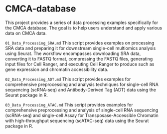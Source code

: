 # CMCA-database
This project provides a series of data processing examples specifically for the CMCA database. The goal is to help users understand and apply various data on CMCA data. 

`01_Data_Processing_SRA.md`
This script provides examples on processing SRA data and preparing it for downstream single-cell multiomics analysis using Seurat. The workflow encompasses downloading SRA data, converting it to FASTQ format, compressing the FASTQ files, generating input files for Cell Ranger, and executing Cell Ranger to produce such as gene expression and chromatin accessibility data.

`02_Data_Processing_ADT.md`
This script provides examples for comprehensive preprocessing and analysis techniques for single-cell RNA sequencing (scRNA-seq) and Antibody-Derived Tag (ADT) data using the Seurat package in R.

`03_Data_Processing_ATAC.md`
This script provides examples for comprehensive preprocessing and analysis of single-cell RNA sequencing (scRNA-seq) and single-cell Assay for Transposase-Accessible Chromatin with high-throughput sequencing (scATAC-seq) data using the Seurat package in R.
